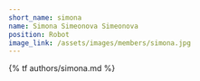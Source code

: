 ```yaml
---
short_name: simona
name: Simona Simeonova Simeonova
position: Robot
image_link: /assets/images/members/simona.jpg
---
```

{% tf authors/simona.md %}